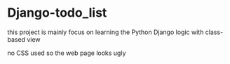 # Django-todo_list

this project is mainly focus on learning the Python Django logic with class-based view

no CSS used so the web page looks ugly
